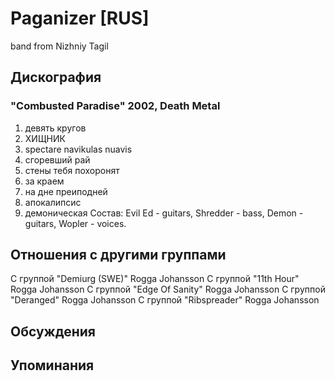 # Paganizer [RUS]

band from Nizhniy Tagil

## Дискография

### "Combusted Paradise" 2002, Death Metal

1. девять кругов
2. ХИЩНИК
3. spectare navikulas nuavis
4. сгоревший рай
5. стены тебя похоронят
6. за краем 
7. на дне преиподней
8. апокалипсис
9. демоническая
Состав: Evil Ed - guitars, Shredder - bass, Demon - guitars, Wopler - voices.


## Отношения с другими группами

C группой "Demiurg (SWE)" Rogga Johansson
C группой "11th Hour" Rogga Johansson
C группой "Edge Of Sanity" Rogga Johansson
C группой "Deranged" Rogga Johansson
C группой "Ribspreader" Rogga Johansson

## Обсуждения


## Упоминания

